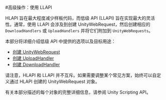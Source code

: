 #高级操作：使用 LLAPI

HLAPI 旨在最大程度减少样板代码，而低级 API (LLAPI) 旨在实现最大的灵活性。通常，使用 LLAPI 会涉及到创建 UnityWebRequest，然后创建相应的 `DownloadHandlers` 或 `UploadHandlers` 并将它们附加到 `UnityWebRequests`。

本部分将详细介绍低级 API 中提供的选项以及目标用途：

* [创建 UnityWebRequest](UnityWebRequest-CreatingUnityWebRequests.html)
* [创建 UploadHandler](UnityWebRequest-CreatingUploadHandlers.html)
* [创建 DownloadHandler](UnityWebRequest-CreatingDownloadHandlers.html)

请注意，HLAPI 和 LLAPI 并不互斥。如果需要调整某个常见方案，始终可以自定义通过 HLAPI 创建的 UnityWebRequest 对象。

有关本部分描述的每个对象的完整详细信息，请参阅 Unity Scripting API。
